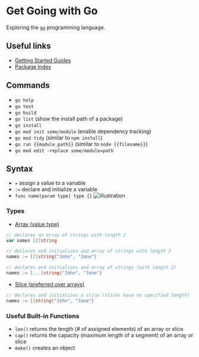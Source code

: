 # Get Going with Go
Exploring the [`go`](https://go.dev) programming language.


## Useful links
- [Getting Started Guides](https://go.dev/doc)
- [Package Index](https://pkg.go.dev)

## Commands
- `go help`
- `go test`
- `go build`
- `go list` (show the install path of a package)
- `go install`
- `go mod init some/module` (enable dependency tracking)
- `go mod tidy` (similar to `npm install`)
- `go run {{module_path}}` (similar to `node {{filename}}`)
- `go mod edit -replace some/module=path`

## Syntax
- `=` assign a value to a variable
- `:=` declare and initialize a variable
- `func name(param type) type {}`
![Illustration](https://go.dev/doc/tutorial/images/function-syntax.png "Go function syntax")

### Types
- [Array (value type)](https://go.dev/doc/effective_go#arrays)
```go
// declares an array of strings with length 2
var names [2]string

// declares and initializes and array of strings with length 2
names := [2]string{"John", "Jane"}

// declares and initializes and array of strings (with length 2)
names := [...]string{"John", "Jane"}
```

- [Slice (preferred over arrays)](https://go.dev/blog/slices-intro)
```go
// declares and initializes a slice (slices have no specified length)
names := []string{"John", "Jane"}
```

### Useful Built-in Functions
- `len()` returns the length (# of assigned elements) of an array or slice
- `cap()` returns the capacity (maximum length of a segment) of an array or slice
- `make()` creates an object
